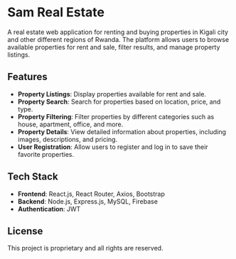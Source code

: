 # Sam Real Estate

A real estate web application for renting and buying properties in Kigali city and other different regions of Rwanda. The platform allows users to browse available properties for rent and sale, filter results, and manage property listings.

## Features

- **Property Listings**: Display properties available for rent and sale.
- **Property Search**: Search for properties based on location, price, and type.
- **Property Filtering**: Filter properties by different categories such as house, apartment, office, and more.
- **Property Details**: View detailed information about properties, including images, descriptions, and pricing.
- **User Registration**: Allow users to register and log in to save their favorite properties.

## Tech Stack

- **Frontend**: React.js, React Router, Axios, Bootstrap
- **Backend**: Node.js, Express.js, MySQL, Firebase
- **Authentication**: JWT

## License

This project is proprietary and all rights are reserved.
